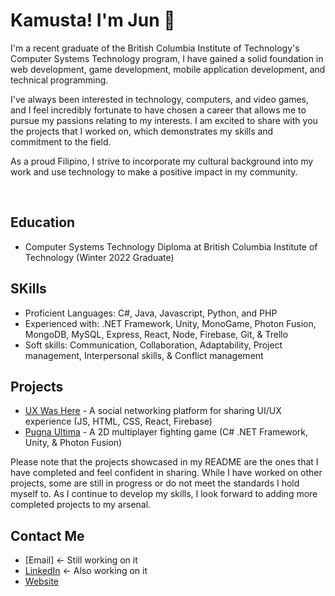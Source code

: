 # Kamusta! I'm Jun 👋

I'm a recent graduate of the British Columbia Institute of Technology's Computer Systems Technology program, I have gained a solid foundation in web development, game development, mobile application development, and technical programming.

I've always been interested in technology, computers, and video games, and I feel incredibly fortunate to have chosen a career that allows me to pursue my passions relating to my interests. I am excited to share with you the projects that I worked on, which demonstrates my skills and commitment to the field.

As a proud Filipino, I strive to incorporate my cultural background into my work and use technology to make a positive impact in my community.

<br />

## Education
- Computer Systems Technology Diploma at British Columbia Institute of Technology (Winter 2022 Graduate)

## SKills
- Proficient Languages: C#, Java, Javascript, Python, and PHP
- Experienced with: .NET Framework, Unity, MonoGame, Photon Fusion, MongoDB, MySQL, Express, React, Node, Firebase, Git, & Trello
- Soft skills: Communication, Collaboration, Adaptability, Project management, Interpersonal skills, & Conflict management

## Projects
- [UX Was Here](https://www.uxwashere.com/) - A social networking platform for sharing UI/UX experience (JS, HTML, CSS, React, Firebase)
- [Pugna Ultima](https://github.com/Lukauigi/COMP_4956_PROJECT_PUGNA_ULTIMA) - A 2D multiplayer fighting game (C# .NET Framework, Unity, & Photon Fusion)

Please note that the projects showcased in my README are the ones that I have completed and feel confident in sharing. While I have worked on other projects, some are still in progress or do not meet the standards I hold myself to. As I continue to develop my skills, I look forward to adding more completed projects to my arsenal.

## Contact Me
- [Email] <- Still working on it
- [LinkedIn](https://www.linkedin.com/in/jun-earl-solomon/) <- Also working on it
- [Website](https://perso-webo.web.app/)
